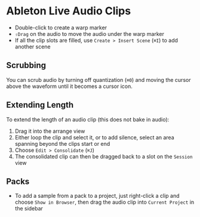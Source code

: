 # Ableton Live Audio Clips

- Double-click to create a warp marker
- `⇧Drag` on the audio to move the audio under the warp marker
- If all the clip slots are filled, use `Create > Insert Scene` (`⌘I`) to add another scene

## Scrubbing

You can scrub audio by turning off quantization (`⌘0`) and moving the cursor above the waveform until it becomes a cursor icon.


## Extending Length

To extend the length of an audio clip (this does not bake in audio):

1. Drag it into the arrange view
2. Either loop the clip and select it, or to add silence, select an area spanning beyond the clips start or end
3. Choose `Edit > Consolidate` (`⌘J`)
4. The consolidated clip can then be dragged back to a slot on the `Session` view

## Packs

- To add a sample from a pack to a project, just right-click a clip and choose `Show in Browser`, then drag the audio clip into `Current Project` in the sidebar
